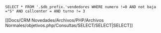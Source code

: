 `SELECT * FROM '.$db_prefix.'vendedores WHERE numero !=0 AND not baja ="S" AND callcenter = AND turno != 3`

[[Docs/CRM Novedades/Archivos/PHP/Archivos Normales/objetivos.php/Consultas/SELECT/SELECT|SELECT]]